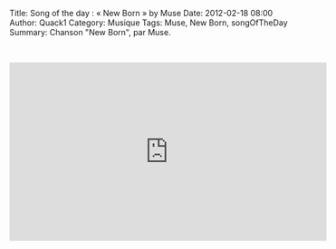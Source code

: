 Title: Song of the day : &laquo; New Born &raquo; by Muse
Date: 2012-02-18 08:00
Author: Quack1
Category: Musique
Tags: Muse, New Born, songOfTheDay
Summary: Chanson "New Born", par Muse.

&nbsp;
<iframe width="560" height="315" src="http://www.youtube.com/embed/SvqMTxpxsN4" frameborder="0" allowfullscreen></iframe>

 
